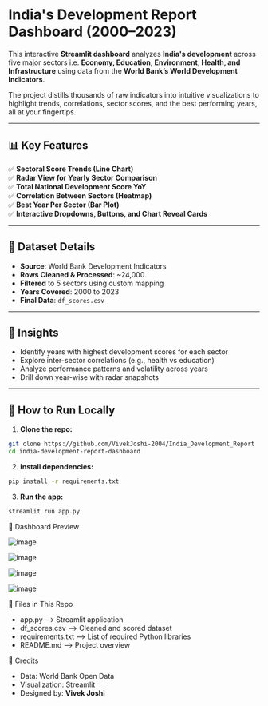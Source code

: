 # India's Development Report Dashboard (2000–2023)

This interactive **Streamlit dashboard** analyzes **India's development** across five major sectors i.e. **Economy, Education, Environment, Health, and Infrastructure** using data from the **World Bank’s World Development Indicators**.

The project distills thousands of raw indicators into intuitive visualizations to highlight trends, correlations, sector scores, and the best performing years, all at your fingertips.

---

## 📊 Key Features

✅ **Sectoral Score Trends (Line Chart)**  
✅ **Radar View for Yearly Sector Comparison**  
✅ **Total National Development Score YoY**  
✅ **Correlation Between Sectors (Heatmap)**  
✅ **Best Year Per Sector (Bar Plot)**  
✅ **Interactive Dropdowns, Buttons, and Chart Reveal Cards**

---

## 📁 Dataset Details

- **Source**: World Bank Development Indicators  
- **Rows Cleaned & Processed**: ~24,000  
- **Filtered** to 5 sectors using custom mapping  
- **Years Covered**: 2000 to 2023  
- **Final Data**: `df_scores.csv`

---

## 🧠 Insights

- Identify years with highest development scores for each sector
- Explore inter-sector correlations (e.g., health vs education)
- Analyze performance patterns and volatility across years
- Drill down year-wise with radar snapshots

---

## 🚀 How to Run Locally

1. **Clone the repo:**
```bash
git clone https://github.com/VivekJoshi-2004/India_Development_Report
cd india-development-report-dashboard
```
2. **Install dependencies:**
```bash
pip install -r requirements.txt
```
3. **Run the app:**
```bash
streamlit run app.py
```

📸 Dashboard Preview

![image](https://github.com/user-attachments/assets/1b4ad664-2ee0-4eb3-9d90-e3ec5c3c9725)

![image](https://github.com/user-attachments/assets/20a979d6-97df-480d-a27c-eb2f4e07a369)

![image](https://github.com/user-attachments/assets/19213783-0d92-40d2-b477-94c9b8209dbe)

![image](https://github.com/user-attachments/assets/43b4c728-9fe1-4860-bed0-f9f5d272b580)

🧾 Files in This Repo

- app.py --> Streamlit application
- df_scores.csv --> Cleaned and scored dataset
- requirements.txt --> List of required Python libraries
- README.md --> Project overview

🙌 Credits
- Data: World Bank Open Data
- Visualization: Streamlit
- Designed by: **__Vivek Joshi__**
